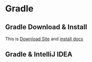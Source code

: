 # Gradle

## Gradle Download & Install

This is [Download Site](https://gradle.org/gradle-download/) and [install docs](install.md)

## Gradle & IntelliJ IDEA
